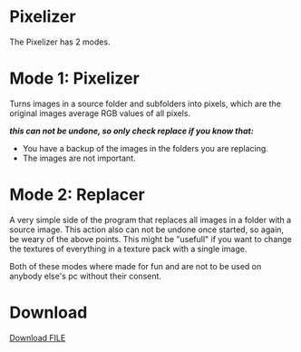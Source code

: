 # Pixelizer
The Pixelizer has 2 modes.

# Mode 1: Pixelizer
Turns images in a source folder and subfolders into pixels, which are the original images average RGB values of all pixels.

***this can not be undone, so only check replace if you know that:***
  	
- You have a backup of the images in the folders you are replacing.
- The images are not important.

# Mode 2: Replacer
  A very simple side of the program that replaces all images in a folder with a source image.
  This action also can not be undone once started, so again, be weary of the above points.
  This might be "usefull" if you want to change the textures of everything in a texture pack with a single image.

Both of these modes where made for fun and are not to be used on anybody else's pc without their consent.

# Download
<a id="raw-url" href="https://github.com/SpyroManiac/Pixelizer/raw/1.1.3/out/artifacts/Pixelator_jar/Pixelator.jar">Download FILE</a>
